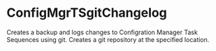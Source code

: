 # ConfigMgrTSgitChangelog
Creates a backup and logs changes to Configration Manager Task Sequences using git. Creates a git repository at the specified location.
